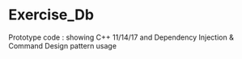 # Exercise_Db
Prototype code : showing C++ 11/14/17 and Dependency Injection &amp;  Command Design pattern usage
